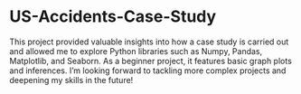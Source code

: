 # US-Accidents-Case-Study
This project provided valuable insights into how a case study is carried out and allowed me to explore Python libraries such as Numpy, Pandas, Matplotlib, and Seaborn.  As a beginner project, it features basic graph plots and inferences. I’m looking forward to tackling more complex projects and deepening my skills in the future!
